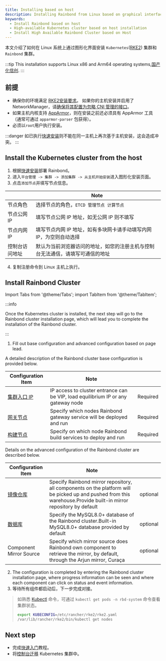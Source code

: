 ```yaml
---
title: Installing based on host
description: Installing Rainbond from Linux based on graphical interface
keywords:
  - Install Rainbond based on host
  - High-available Kubernetes cluster based on host installation
  - Install High Available Rainbond Cluster based on Host
---
```


本文介绍了如何在 Linux 系统上通过图形化界面安装 `Kubernetes`([RKE2](https://docs.rke2.io)) 集群和 `Rainbond` 集群。

:::tip
This installation supports Linux x86 and Arm64 operating systems,[国产化信创](/docs/localization-guide).
:::

## 前提

- 确保你的环境满足 [RKE2安装要求](https://docs.rke2.io/install/requirements)。 如果你的主机安装并启用了 NetworkManager，请[确保将其配置为忽略 CNI 管理的接口](https://docs.rke2.io/known_issues#networkmanager)。
- 如果主机内核支持 [AppArmor](https://apparmor.net/)，则在安装之前还必须具有 AppArmor 工具（通常可通过 `apparmor-parser` 包获得）。
- 必须以`root`用户执行安装。

:::danger
如已执行[快速安装](/docs/quick-start/quick-install)则不能在同一主机上再次基于主机安装，这会造成冲突。
:::

## Install the Kubernetes cluster from the host

1. 根据[快速安装](/docs/quick-start/quick-install)部署 Rainbond。
2. 进入`平台管理 -> 集群 -> 添加集群 -> 从主机开始安装`进入图形化安装页面。
3. 点击`添加节点`并填写节点信息。

|         | Note                                    |
| ------- | --------------------------------------- |
| 节点角色    | 选择节点的角色，`ETCD 管理节点 计算节点`                |
| 节点公网IP  | 填写节点公网 IP 地址，如无公网 IP 则不填写               |
| 节点内网IP  | 填写节点内网 IP 地址，如有多块网卡请手动填写内网 IP，为空则自动选择   |
| 控制台访问地址 | 默认为当前浏览器访问的地址，如您的注册主机与控制台无法通信，请填写可通信的地址 |

4. 复制注册命令到 Linux 主机上执行。

## Install Rainbond Cluster

Import Tabs from '@theme/Tabs';
import TabItem from '@theme/TabItem';

:::info

Once the Kubernetes cluster is installed, the next step will go to the Rainbond cluster installation page, which will lead you to complete the installation of the Rainbond cluster.

:::

1. Fill out base configuration and advanced configuration based on page lead.

<Tabs groupId="configuration">
  <TabItem value="基础配置" label="基础配置" default>

A detailed description of the Rainbond cluster base configuration is provided below.

| Configuration Item      | Note                                                                              |          |
| ----------------------- | --------------------------------------------------------------------------------- | -------- |
| [集群入口 IP](./ha.md#负载均衡) | IP access to cluster entrance can be VIP, load equilibrium IP or any gateway node | Required |
| [网关节点](./ha.md#网关节点)    | Specify which nodes Rainbond gateway service will be deployed and run             | Required |
| [构建节点](./ha.md#构建节点)    | Specify on which node Rainbond build services to deploy and run                   | Required |

</TabItem>

  <TabItem value="高级配置" label="高级配置">

Details on the advanced configuration of the Rainbond cluster are described below.

| Configuration Item      | Note                                                                                                                                                                              |          |
| ----------------------- | --------------------------------------------------------------------------------------------------------------------------------------------------------------------------------- | -------- |
| [镜像仓库](./ha.md#镜像仓库)    | Specify Rainbond mirror repository, all components on the platform will be picked up and pushed from this warehouse.Provide built-in mirror repository by default | optional |
| [数据库](./ha.md#mysql)    | Specify the MySQL8.0+ database of the Rainbond cluster.Built-in MySQL8.0+ database provided by default                            | optional |
| Component Mirror Source | Specify which mirror source does Rainbond own component to retrieve the mirror, by default, through the Arjun mirror, Curaça                                                      | optional |

  </TabItem>
</Tabs>

2. The configuration is completed by entering the Rainbond cluster installation page, where progress information can be seen and where each component can click on status and event information.
3. 等待所有组件都启动后，下一步完成对接。

> 如熟悉 [Kubectl](https://docs.rke2.io/reference/cli_tools) 命令，可通过 `kubectl get pods -n rbd-system` 命令查看集群状态。
>
> ```bash
> export KUBECONFIG=/etc/rancher/rke2/rke2.yaml
> /var/lib/rancher/rke2/bin/kubectl get nodes
> ```

## Next step

- 完成[快速入门](../../quick-start/getting-started.md)教程。
- 将[控制台迁移](./console-recover.md) Kubernetes 集群中。

